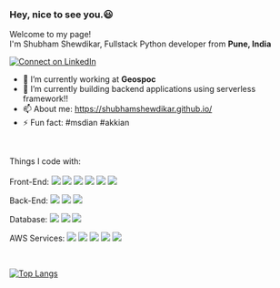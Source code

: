 ### Hey, nice to see you.:smiley:

<!--
**ShubhamShewdikar/ShubhamShewdikar** is a ✨ _special_ ✨ repository because its `README.md` (this file) appears on your GitHub profile.
-->
<!--[![trophy](https://github-profile-trophy.vercel.app/?username=ShubhamShewdikar&theme=onedark)](https://github.com/ShubhamShewdikar/github-profile-trophy)

![ShubhamShewdikar's github stats](https://github-readme-stats.vercel.app/api?username=ShubhamShewdikar&show_icons=true&count_private=true&theme=synthwave)-->

<p>Welcome to my page! </br> I'm Shubham Shewdikar, Fullstack Python developer from <b>Pune, India</b> </p>

[![Connect on LinkedIn](https://img.shields.io/badge/--linkedin?label=LinkedIn&logo=LinkedIn&style=social)](https://www.linkedin.com/in/shubham-shewdikar-1b6b83152)

- :office: I’m currently working at **Geospoc**
- 🌱 I’m currently building backend applications using serverless framework!!
- 📫 About me: https://shubhamshewdikar.github.io/
- ⚡ Fun fact: #msdian #akkian  

</br>
<p>
Things I code with:</br></br>
Front-End:
<img src="https://img.shields.io/badge/html5%20-%23E34F26.svg?&style=for-the-badge&logo=html5&logoColor=white" />
<img src="https://img.shields.io/badge/css3%20-%231572B6.svg?&style=for-the-badge&logo=css3&logoColor=white" />
<img src="https://img.shields.io/badge/bootstrap%20-%23563D7C.svg?&style=for-the-badge&logo=bootstrap&logoColor=white" />
<img src="https://img.shields.io/badge/javascript%20-%23323330.svg?&style=for-the-badge&logo=javascript&logoColor=%23F7DF1E" />
<img src="https://img.shields.io/badge/vuejs%20-%2335495e.svg?&style=for-the-badge&logo=vue.js&logoColor=%234FC08D" />
<img src="https://img.shields.io/badge/angular.js%20-%23E23237.svg?&style=for-the-badge&logo=angularjs&logoColor=white" /></br>

Back-End: 
<img src="https://img.shields.io/badge/python%20-%2314354C.svg?&style=for-the-badge&logo=python&logoColor=white" />
<img src="https://img.shields.io/badge/flask%20-%23000.svg?&style=for-the-badge&logo=flask&logoColor=white" />
<img src="https://img.shields.io/badge/django%20-%23092E20.svg?&style=for-the-badge&logo=django&logoColor=white" /></br>

Database:
<img src="https://img.shields.io/badge/postgres-%23316192.svg?&style=for-the-badge&logo=postgresql&logoColor=white" />
<img src="https://img.shields.io/badge/mysql-%2300f.svg?&style=for-the-badge&logo=mysql&logoColor=white" />
<img src="https://img.shields.io/badge/sqlite-%2307405e.svg?&style=for-the-badge&logo=sqlite&logoColor=white" /></br>

<p> AWS Services: 
<img src="http://img.shields.io/badge/aws-S3-%232F3E.svg?&style=for-the-badge" />
<img src="http://img.shields.io/badge/aws-EC2-%232F3E.svg?&style=for-the-badge" />
<img src="http://img.shields.io/badge/aws-lambda-%232F3E.svg?&style=for-the-badge" />
<img src="http://img.shields.io/badge/aws-apigateway-%232F3E.svg?&style=for-the-badge" />
<img src="http://img.shields.io/badge/aws-beanstalk-%232F3E.svg?&style=for-the-badge" />
</p>

</br>

[![Top Langs](https://github-readme-stats.vercel.app/api/top-langs/?username=ShubhamShewdikar&layout=compact)](https://github.com/ShubhamShewdikar/github-readmestats)
